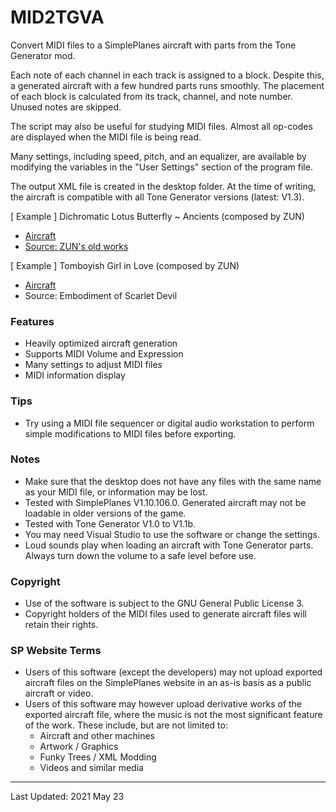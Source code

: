 # MID2TGVA
Convert MIDI files to a SimplePlanes aircraft with parts from the Tone Generator mod.

Each note of each channel in each track is assigned to a block. Despite this, a generated aircraft with a few hundred parts runs smoothly. The placement of each block is calculated from its track, channel, and note number. Unused notes are skipped.

The script may also be useful for studying MIDI files. Almost all op-codes are displayed when the MIDI file is being read.

Many settings, including speed, pitch, and an equalizer, are available by modifying the variables in the "User Settings" section of the program file.

The output XML file is created in the desktop folder. At the time of writing, the aircraft is compatible with all Tone Generator versions (latest: V1.3).

[ Example ] Dichromatic Lotus Butterfly ~ Ancients (composed by ZUN)

- [Aircraft](https://www.simpleplanes.com/a/yd62Vc/ssg_18)
- [Source: ZUN's old works](http://www16.big.or.jp/~zun/html/music_old.html)

[ Example ] Tomboyish Girl in Love (composed by ZUN)

- [Aircraft](https://www.simpleplanes.com/a/y2cEvK/th06_05)
- Source: Embodiment of Scarlet Devil

### Features

- Heavily optimized aircraft generation
- Supports MIDI Volume and Expression
- Many settings to adjust MIDI files
- MIDI information display

### Tips

- Try using a MIDI file sequencer or digital audio workstation to perform simple modifications to MIDI files before exporting.

### Notes

- Make sure that the desktop does not have any files with the same name as your MIDI file, or information may be lost.
- Tested with SimplePlanes V1.10.106.0. Generated aircraft may not be loadable in older versions of the game.
- Tested with Tone Generator V1.0 to V1.1b.
- You may need Visual Studio to use the software or change the settings.
- Loud sounds play when loading an aircraft with Tone Generator parts. Always turn down the volume to a safe level before use.

### Copyright

- Use of the software is subject to the GNU General Public License 3.
- Copyright holders of the MIDI files used to generate aircraft files will retain their rights.

### SP Website Terms

- Users of this software (except the developers) may not upload exported aircraft files on the SimplePlanes website in an as-is basis as a public aircraft or video.
- Users of this software may however upload derivative works of the exported aircraft file, where the music is not the most significant feature of the work. These include, but are not limited to:
  - Aircraft and other machines
  - Artwork / Graphics
  - Funky Trees / XML Modding
  - Videos and similar media

- - -

Last Updated: 2021 May 23

